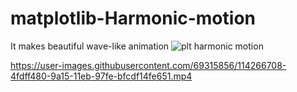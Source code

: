 # matplotlib-Harmonic-motion
It makes beautiful wave-like animation
![plt harmonic motion](https://user-images.githubusercontent.com/69315856/114266706-4b1b4080-9a15-11eb-8951-a9221bed283b.JPG)




https://user-images.githubusercontent.com/69315856/114266708-4fdff480-9a15-11eb-97fe-bfcdf14fe651.mp4

